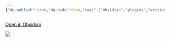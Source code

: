 ```yaml
---
{"dg-publish":true,"dg-hide":true,"tags":["obsidian","plugins","writing"],"permalink":"/du-an/obsidian/ghost-fade-focus/","hide":true,"dgPassFrontmatter":true}
---
```



[Open in Obsidian](https://obsidian.md/plugins?search=ghost#)

![](https://i.imgur.com/FfNPXmb.png)